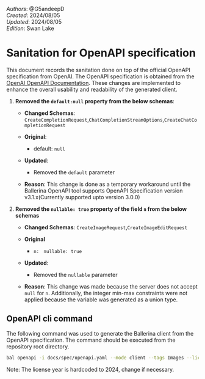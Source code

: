 _Authors_: @G5andeepD \
_Created_: 2024/08/05 \
_Updated_: 2024/08/05 \
_Edition_: Swan Lake

# Sanitation for OpenAPI specification

This document records the sanitation done on top of the official OpenAPI specification from OpenAI. The OpenAPI specification is obtained from the [OpenAI OpenAPI Documentation](https://github.com/openai/openai-openapi/blob/master/openapi.yaml). These changes are implemented to enhance the overall usability and readability of the generated client.

1. **Removed the `default:null` property from the below schemas**:

   - **Changed Schemas**: `CreateCompletionRequest`,`ChatCompletionStreamOptions`,`CreateChatCompletionRequest`

   - **Original**:
      - default: `null`

   - **Updated**:
      - Removed the `default` parameter 

   - **Reason**: This change is done as a temporary workaround until the Ballerina OpenAPI tool supports OpenAPI Specification version v3.1.x(Currently supported upto version 3.0.0)

2. **Removed the `nullable: true` property of the field `n` from the below schemas**

    - **Changed Schemas**: `CreateImageRequest`,`CreateImageEditRequest`

    - **Original**
        - `n:`
         &nbsp;&nbsp;`nullable: true`
    - **Updated**:
        - Removed the `nullable` parameter
    - **Reason**: This change was made because the server does not accept `null` for `n`. Additionally, the integer min-max constraints were not applied because the variable was generated as a union type.    

## OpenAPI cli command

The following command was used to generate the Ballerina client from the OpenAPI specification. The command should be executed from the repository root directory.

```bash
bal openapi -i docs/spec/openapi.yaml --mode client --tags Images --license docs/license.txt -o ballerina
```
Note: The license year is hardcoded to 2024, change if necessary.
